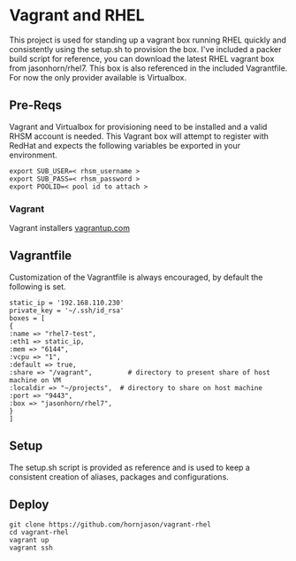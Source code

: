 # Vagrant and RHEL
This project is used for standing up a vagrant box running RHEL  quickly and consistently using the setup.sh to provision the box.  I've included a packer build script for reference,  you can download the latest RHEL vagrant box from jasonhorn/rhel7.  This box is also referenced in the included Vagrantfile.  For now the only provider available is Virtualbox.

## Pre-Reqs
Vagrant and Virtualbox for provisioning need to be installed and a valid RHSM account is needed.  This Vagrant box will attempt to register with RedHat and expects the following variables be exported in your environment.
```
export SUB_USER=< rhsm_username >
export SUB_PASS=< rhsm_password >
export POOLID=< pool id to attach >
```

### Vagrant
Vagrant installers [vagrantup.com](https://www.vagrantup.com/downloads.html) 

## Vagrantfile
Customization of the Vagrantfile is always encouraged,  by default the following is set.
``` 
static_ip = '192.168.110.230'
private_key = '~/.ssh/id_rsa'
boxes = [
{
:name => "rhel7-test",
:eth1 => static_ip,
:mem => "6144",
:vcpu => "1",
:default => true,
:share => "/vagrant",         # directory to present share of host machine on VM
:localdir => "~/projects",  # directory to share on host machine
:port => "9443",
:box => "jasonhorn/rhel7",
}
]
```

## Setup 
The setup.sh script is provided as reference and is used to keep a consistent creation of aliases, packages and configurations.

## Deploy
```
git clone https://github.com/hornjason/vagrant-rhel
cd vagrant-rhel
vagrant up
vagrant ssh
```
